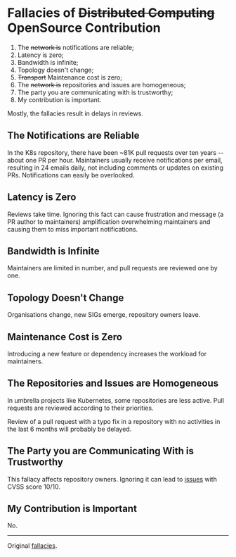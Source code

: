 # Fallacies of ~~Distributed Computing~~ OpenSource Contribution

1. The ~~network is~~ notifications are reliable;
2. Latency is zero;
3. Bandwidth is infinite;
4. Topology doesn't change;
5. ~~Transport~~ Maintenance cost is zero;
6. The ~~network is~~ repositories and issues are homogeneous;
7. The party you are communicating with is trustworthy;
8. My contribution is important.

Mostly, the fallacies result in delays in reviews.

## The Notifications are Reliable

In the K8s repository, there have been ~81K pull requests over ten years -- about one PR per hour.
Maintainers usually receive notifications per email, resulting in 24 emails daily, not including comments or
updates on existing PRs. Notifications can easily be overlooked.

## Latency is Zero

Reviews take time. Ignoring this fact can cause frustration and message (a PR author to maintainers)
amplification overwhelming maintainers and causing them to miss important notifications.

## Bandwidth is Infinite

Maintainers are limited in number, and pull requests are reviewed one by one.

## Topology Doesn't Change

Organisations change, new SIGs emerge, repository owners leave.

## Maintenance Cost is Zero

Introducing a new feature or dependency increases the workload for maintainers.

## The Repositories and Issues are Homogeneous

In umbrella projects like Kubernetes, some repositories are less active. Pull requests are reviewed according to their
priorities.

Review of a pull request with a typo fix in a repository with no activities in the last 6 months will probably be
delayed.

## The Party you are Communicating With is Trustworthy

This fallacy affects repository owners. Ignoring it can lead
to [issues](https://en.wikipedia.org/wiki/XZ_Utils_backdoor) with CVSS score 10/10.

## My Contribution is Important

No.

---

Original [fallacies](https://en.wikipedia.org/wiki/Fallacies_of_distributed_computing).
